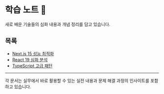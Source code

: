 # 학습 노트 📖

새로 배운 기술들의 심화 내용과 개념 정리를 담고 있습니다.

## 목록

- [Next.js 15 성능 최적화](./nextjs-15-performance-optimization.md)
- [React 19 심화 분석](./react-19-deep-dive.md)  
- [TypeScript 고급 패턴](./typescript-advanced-patterns.md)

---

각 문서는 실무에서 바로 활용할 수 있는 실전 내용과 문제 해결 과정의 인사이트를 포함하고 있습니다.